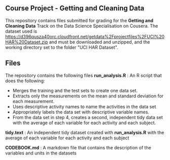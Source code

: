 ## Course Project - Getting and Cleaning Data
This repository contains files submitted for grading for the **Getting and Cleaning Data** Track on the Data Science Specialisation on Cousera. The dataset used is https://d396qusza40orc.cloudfront.net/getdata%2Fprojectfiles%2FUCI%20HAR%20Dataset.zip and must be downloaded and unzipped, and the working directory set to the folder "UCI HAR Dataset". 

## Files 
The repository contains the following files 
__**run_analysis.R**__ : An R script that does the following:
*  Merges the training and the test sets to create one data set.
*  Extracts only the measurements on the mean and standard deviation for each measurement. 
*  Uses descriptive activity names to name the activities in the data set
*  Appropriately labels the data set with descriptive variable names. 
*  From the data set in step 4, creates a second, independent tidy data set with the average of each variable for each activity    and each subject.

__**tidy.text**__ : An independent tidy dataset created with **run_analysis.R** with the average of each variable for each activity and each subject

__**CODEBOOK.md**__ : A markdown file that contains the description of the variables and units in the datasets

